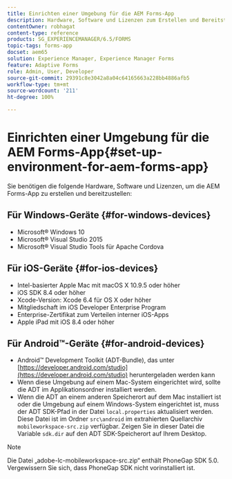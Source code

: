 ```yaml
---
title: Einrichten einer Umgebung für die AEM Forms-App
description: Hardware, Software und Lizenzen zum Erstellen und Bereitstellen der AEM Forms-App.
contentOwner: robhagat
content-type: reference
products: SG_EXPERIENCEMANAGER/6.5/FORMS
topic-tags: forms-app
docset: aem65
solution: Experience Manager, Experience Manager Forms
feature: Adaptive Forms
role: Admin, User, Developer
source-git-commit: 29391c8e3042a8a04c64165663a228bb4886afb5
workflow-type: tm+mt
source-wordcount: '211'
ht-degree: 100%

---
```


# Einrichten einer Umgebung für die AEM Forms-App{#set-up-environment-for-aem-forms-app}

Sie benötigen die folgende Hardware, Software und Lizenzen, um die AEM Forms-App zu erstellen und bereitzustellen:

## Für Windows-Geräte {#for-windows-devices}

* Microsoft® Windows 10
* Microsoft® Visual Studio 2015
* Microsoft® Visual Studio Tools für Apache Cordova

## Für iOS-Geräte {#for-ios-devices}

* Intel-basierter Apple Mac mit macOS X 10.9.5 oder höher
* iOS SDK 8.4 oder höher
* Xcode-Version: Xcode 6.4 für OS X oder höher
* Mitgliedschaft im iOS Developer Enterprise Program
* Enterprise-Zertifikat zum Verteilen interner iOS-Apps
* Apple iPad mit iOS 8.4 oder höher

## Für Android™-Geräte {#for-android-devices}

* Android™ Development Toolkit (ADT-Bundle), das unter [https://developer.android.com/studio](https://developer.android.com/studio) heruntergeladen werden kann
* Wenn diese Umgebung auf einem Mac-System eingerichtet wird, sollte die ADT im Applikationsordner installiert werden.
* Wenn die ADT an einem anderen Speicherort auf dem Mac installiert ist oder die Umgebung auf einem Windows-System eingerichtet ist, muss der ADT SDK-Pfad in der Datei `local.properties` aktualisiert werden. Diese Datei ist im Ordner `src\android` im extrahierten Quellarchiv `mobileworkspace-src.zip` verfügbar. Zeigen Sie in dieser Datei die Variable `sdk.dir` auf den ADT SDK-Speicherort auf Ihrem Desktop.

>[!NOTE]
>
>Die Datei „adobe-lc-mobileworkspace-src.zip“ enthält PhoneGap SDK 5.0. Vergewissern Sie sich, dass PhoneGap SDK nicht vorinstalliert ist.
